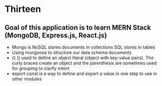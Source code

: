 # Thirteen

## Goal of this application is to learn MERN Stack (MongoDB, Express.js, React.js)

- Mongo is NoSQL stores documents in collections SQL stores in tables
- Using mongoose to structure our data schema documents
- ({ }) used to define an object literal (object with key-value pairs). The curly braces create an object and the parenthesis are sometimes used for grouping to clarify intent 
- export const is a way to define and export a value in one step to use in other modules 